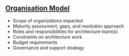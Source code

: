 ## [Organisation Model](pre.html)

- Scope of organizations impacted
- Maturity assessment, gaps, and resolution approach
- Roles and responsibilities for architecture team(s)
- Constraints on architecture work
- Budget requirements
- Governance and support strategy
